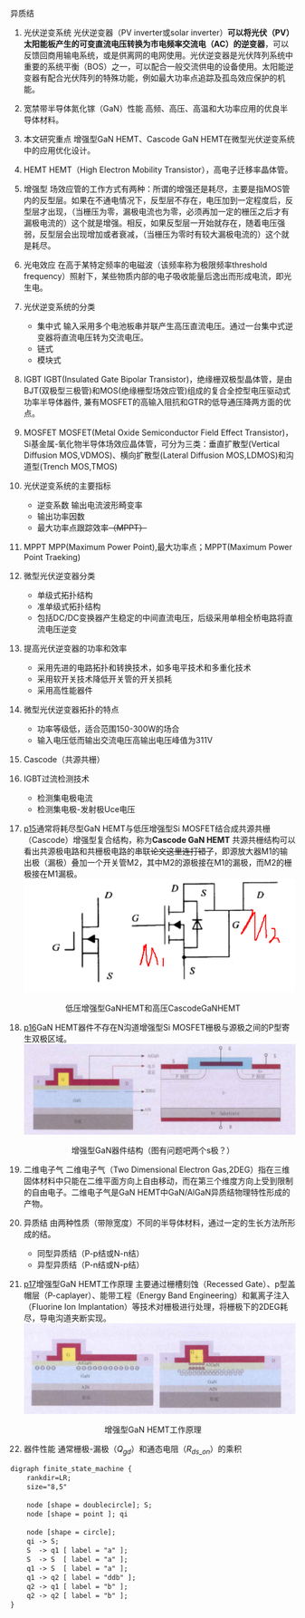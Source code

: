异质结

1. 光伏逆变系统
    光伏逆变器（PV inverter或solar inverter）**可以将光伏（PV）太阳能板产生的可变直流电压转换为市电频率交流电（AC）的逆变器**，可以反馈回商用输电系统，或是供离网的电网使用。光伏逆变器是光伏阵列系统中重要的系统平衡（BOS）之一，可以配合一般交流供电的设备使用。太阳能逆变器有配合光伏阵列的特殊功能，例如最大功率点追踪及孤岛效应保护的机能。

2. 宽禁带半导体氮化镓（GaN）性能
高频、高压、高温和大功率应用的优良半导体材料。

3. 本文研究重点
增强型GaN HEMT、Cascode GaN HEMT在微型光伏逆变系统中的应用优化设计。

4. HEMT
HEMT（High Electron Mobility Transistor），高电子迁移率晶体管。

5. 增强型
场效应管的工作方式有两种：所谓的增强还是耗尽，主要是指MOS管内的反型层。如果在不通电情况下，反型层不存在，电压加到一定程度后，反型层才出现，（当栅压为零，漏极电流也为零，必须再加一定的栅压之后才有漏极电流的）这个就是增强。相反，如果反型层一开始就存在，随着电压强弱，反型层会出现增加或者衰减，（当栅压为零时有较大漏极电流的）这个就是耗尽。

6. 光电效应
在高于某特定频率的电磁波（该频率称为极限频率threshold frequency）照射下，某些物质内部的电子吸收能量后逸出而形成电流，即光生电。

7. 光伏逆变系统的分类
    + 集中式 
        输入采用多个电池板串并联产生高压直流电压。通过一台集中式逆变器将直流电压转为交流电压。
    + 链式
    + 模块式

8. IGBT
IGBT(Insulated Gate Bipolar Transistor)，绝缘栅双极型晶体管，是由BJT(双极型三极管)和MOS(绝缘栅型场效应管)组成的复合全控型电压驱动式功率半导体器件, 兼有MOSFET的高输入阻抗和GTR的低导通压降两方面的优点。

9. MOSFET
MOSFET(Metal Oxide Semiconductor Field Effect Transistor)，Si基金属-氧化物半导体场效应晶体管，可分为三类：垂直扩散型(Vertical Diffusion MOS,VDMOS)、横向扩散型(Lateral Diffusion MOS,LDMOS)和沟道型(Trench MOS,TMOS)

10. 光伏逆变系统的主要指标
    + 逆变系数
        输出电流波形畸变率
    + 输出功率因数
    + 最大功率点跟踪效率~~（MPPT）~~

11. MPPT
MPP(Maximum Power Point),最大功率点；MPPT(Maximum Power Point Traeking)

12. 微型光伏逆变器分类
    + 单级式拓扑结构
    + 准单级式拓扑结构
    + 包括DC/DC变换器产生稳定的中间直流电压，后级采用单相全桥电路将直流电压逆变

13. 提高光伏逆变器的功率和效率
    + 采用先进的电路拓扑和转换技术，如多电平技术和多重化技术
    + 采用软开关技术降低开关管的开关损耗
    + 采用高性能器件

14. 微型光伏逆变器拓扑的特点
    + 功率等级低，适合范围150-300W的场合
    + 输入电压低而输出交流电压高输出电压峰值为311V

15. Cascode（共源共栅）

16. IGBT过流检测技术
    + 检测集电极电流
    + 检测集电极-发射极Uce电压

17. [p15]()通常将耗尽型GaN HEMT与低压增强型Si MOSFET结合成共源共栅（Cascode）增强型复合结构，称为**Cascode GaN HEMT**
共源共栅结构可以看出共源极电路和共栅极电路的串联~~论文这里连打错了~~，即源放大器M1的输出极（漏极）叠加一个开关管M2，其中M2的源极接在M1的漏极，而M2的栅极接在M1漏极。
![低压增强型GaN HEMT和高压Cascode GaN HEMT](media/低压增强型GaNHEMT和高压CascodeGaNHEMT.png)
<center>低压增强型GaNHEMT和高压CascodeGaNHEMT</center>

18. [p16]()GaN HEMT器件不存在N沟道增强型Si MOSFET栅极与源极之间的P型寄生双极区域。
![增强型GaN器件结构](media/增强型GaN器件结构.png)
<center>增强型GaN器件结构（图有问题吧两个s极？）</center>

19. 二维电子气
    二维电子气（Two Dimensional Electron Gas,2DEG）指在三维固体材料中只能在二维平面方向上自由移动，而在第三个维度方向上受到限制的自由电子。二维电子气是GaN HEMT中GaN/AlGaN异质结物理特性形成的产物。

20. 异质结
    由两种性质（带隙宽度）不同的半导体材料，通过一定的生长方法所形成的结。
    + 同型异质结（P-p结或N-n结）
    + 异型异质结（P-n结或N-p结）

21. [p17]()增强型GaN HEMT工作原理
    主要通过栅槽刻蚀（Recessed Gate）、p型盖帽层（P-caplayer）、能带工程（Energy Band Engineering）和氟离子注入（Fluorine Ion Implantation）等技术对栅极进行处理，将栅极下的2DEG耗尽，导电沟道夹断实现。
![增强型GaN HEMT工作原理.png](media/增强型GaN%20HEMT工作原理.png)
<center>增强型GaN HEMT工作原理</center>

22. 器件性能
    通常栅极-漏极（$Q_{gd}$）和通态电阻（$R_{ds\_on}$）的乘积

```graphviz
digraph finite_state_machine {
    rankdir=LR;
    size="8,5"

    node [shape = doublecircle]; S;
    node [shape = point ]; qi

    node [shape = circle];
    qi -> S;
    S  -> q1 [ label = "a" ];
    S  -> S  [ label = "a" ];
    q1 -> S  [ label = "a" ];
    q1 -> q2 [ label = "ddb" ];
    q2 -> q1 [ label = "b" ];
    q2 -> q2 [ label = "b" ];
}
```